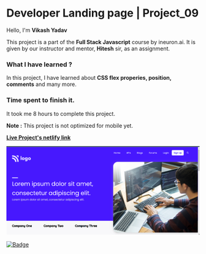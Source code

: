 # **Developer Landing page | Project_09**

Hello, I'm **Vikash Yadav** 

This project is a part of the **Full Stack Javascript** course by ineuron.ai. It is given by our instructor and mentor, **Hitesh** sir,  as an assignment.


### **What I have learned ?**

In this project, I have learned about **CSS flex properies, position, comments** and many more.

### **Time spent to finish it.**

It took me 8 hours to complete this project.

**Note :** This project is not optimized for mobile yet.


**[Live Project's netlify link](https://web-design-landing-page-project-08.netlify.app/ "Project link")**



[![Project ScreenShot](./css%20project_09%20done.png)](https://web-design-landing-page-project-08.netlify.app/ "Project link")


[![Badge](https://img.shields.io/badge/Project__09-Developer%20Landing%20page-yellow)](https://web-design-landing-page-project-08.netlify.app/ "Project link")